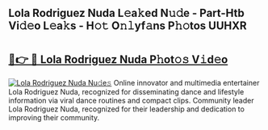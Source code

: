 ## Lola Rodriguez Nuda L𝚎a𝚔ed N𝚞𝚍e - Part-Htb Vi𝚍𝚎o L𝚎a𝚔s - H𝚘𝚝 O𝚗𝚕yf𝚊ns P𝚑𝚘tos UUHXR

# <h2><a href="http://kf5tbl9.oniu.top/?m=Lola+Rodriguez+Nuda">🔗👉 🔴 Lola Rodriguez Nuda P𝚑ot𝚘𝚜 V𝚒d𝚎o</a></h2>

[![Lola Rodriguez Nuda Nu𝚍e𝚜](https://i.imgur.com/0qMVB7G.gif)](http://kf5tbl9.oniu.top/?m=Lola+Rodriguez+Nuda)
Online innovator and multimedia entertainer Lola Rodriguez Nuda, recognized for disseminating dance and lifestyle information via viral dance routines and compact clips. Community leader Lola Rodriguez Nuda, recognized for their leadership and dedication to improving their community.  

